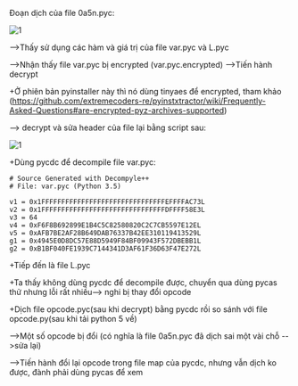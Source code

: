 Đoạn dịch của file 0a5n.pyc:

![1](https://user-images.githubusercontent.com/84214843/145698554-aa380d2b-986e-4a57-a4e1-1006ae4f7d56.png)

-->Thấy sử dụng các hàm và giá trị của file var.pyc và L.pyc

-->Nhận thấy file var.pyc bị encrypted (var.pyc.encrypted) -->Tiến hành decrypt

+Ở phiên bản pyinstaller này thì nó dùng tinyaes để encrypted, tham khảo (https://github.com/extremecoders-re/pyinstxtractor/wiki/Frequently-Asked-Questions#are-encrypted-pyz-archives-supported)

--> decrypt và sửa header của file lại bằng script sau:

![1](https://user-images.githubusercontent.com/84214843/145698684-d4ac1ae9-1280-4c39-b2a6-46476797de53.png)

+Dùng pycdc để decompile file var.pyc:

    # Source Generated with Decompyle++
    # File: var.pyc (Python 3.5)

    v1 = 0x1FFFFFFFFFFFFFFFFFFFFFFFFFFFFFFFEFFFFAC73L
    v2 = 0x1FFFFFFFFFFFFFFFFFFFFFFFFFFFFFFFDFFFF58E3L
    v3 = 64
    v4 = 0xF6F8B692899E1B4C5C82580820C2C7CB5597E12EL
    v5 = 0xAFB7BE2AF28B649DAB76337B42EE310119413529L
    g1 = 0x4945E0D8DC57E88D5949F84BF09943F572DBEBB1L
    g2 = 0xB1BF040FE1939C7144341D3AF61F36D63F47E272L
    
+Tiếp đến là file L.pyc

+Ta thấy không dùng pycdc để decompile được, chuyển qua dùng pycas thử nhưng lỗi rất nhiều--> nghi bị thay đổi opcode

+Dịch file opcode.pyc(sau khi decrypt) bằng pycdc rồi so sánh với file opcode.py(sau khi tải python 5 về)

-->Một số opcode bị đổi (có nghĩa là file 0a5n.pyc đã dịch sai một vài chỗ -->sửa lại)

-->Tiến hành đổi lại opcode trong file map của pycdc, nhưng vẫn dịch ko được, đành phải dùng pycas để xem


